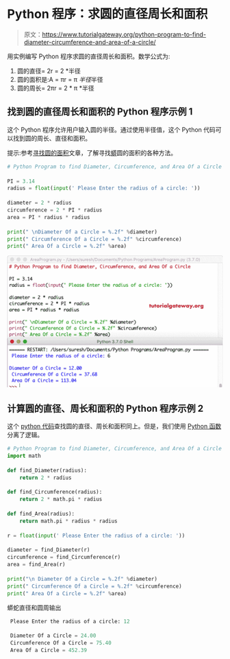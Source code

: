 # Python 程序：求圆的直径周长和面积

> 原文：<https://www.tutorialgateway.org/python-program-to-find-diameter-circumference-and-area-of-a-circle/>

用实例编写 Python 程序求圆的直径周长和面积。数学公式为:

1.  圆的直径= 2r = 2 *半径
2.  圆的面积是:A = πr = π *半径*半径
3.  圆的周长= 2πr = 2 * π *半径

## 找到圆的直径周长和面积的 Python 程序示例 1

这个 Python 程序允许用户输入圆的半径。通过使用半径值，这个 Python 代码可以找到圆的周长、直径和面积。

提示:参考[寻找圆的面积](https://www.tutorialgateway.org/python-program-to-find-area-of-circle/)文章，了解寻找[蟒](https://www.tutorialgateway.org/python-tutorial/)圆的面积的各种方法。

```py
# Python Program to find Diameter, Circumference, and Area Of a Circle

PI = 3.14
radius = float(input(' Please Enter the radius of a circle: '))

diameter = 2 * radius
circumference = 2 * PI * radius
area = PI * radius * radius

print(" \nDiameter Of a Circle = %.2f" %diameter)
print(" Circumference Of a Circle = %.2f" %circumference)
print(" Area Of a Circle = %.2f" %area)
```

![Python Program to find Diameter Circumference and Area Of a Circle 1](img/64c042de84d91bf2e2c8c890c0e9ebc0.png)

## 计算圆的直径、周长和面积的 Python 程序示例 2

这个 [python 代码](https://www.tutorialgateway.org/python-programming-examples/)查找圆的直径、周长和面积同上。但是，我们使用 [Python 函数](https://www.tutorialgateway.org/functions-in-python/)分离了逻辑。

```py
# Python Program to find Diameter, Circumference, and Area Of a Circle
import math

def find_Diameter(radius):
    return 2 * radius

def find_Circumference(radius):
    return 2 * math.pi * radius

def find_Area(radius):
    return math.pi * radius * radius

r = float(input(' Please Enter the radius of a circle: '))

diameter = find_Diameter(r)
circumference = find_Circumference(r)
area = find_Area(r)

print("\n Diameter Of a Circle = %.2f" %diameter)
print(" Circumference Of a Circle = %.2f" %circumference)
print(" Area Of a Circle = %.2f" %area)
```

蟒蛇直径和圆周输出

```py
 Please Enter the radius of a circle: 12

 Diameter Of a Circle = 24.00
 Circumference Of a Circle = 75.40
 Area Of a Circle = 452.39
```